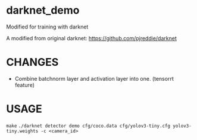 # darknet_demo

Modified for training with darknet

A modified from original darknet: https://github.com/pjreddie/darknet

# CHANGES

- Combine batchnorm layer and activation layer into one. (tensorrt feature)

# USAGE

`make`
`./darknet detector demo cfg/coco.data cfg/yolov3-tiny.cfg yolov3-tiny.weights -c <camera_id>`
